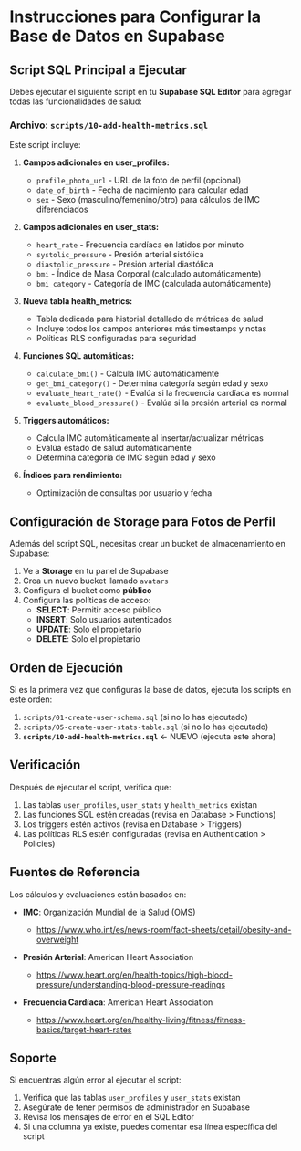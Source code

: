 # Instrucciones para Configurar la Base de Datos en Supabase

## Script SQL Principal a Ejecutar

Debes ejecutar el siguiente script en tu **Supabase SQL Editor** para agregar todas las funcionalidades de salud:

### Archivo: `scripts/10-add-health-metrics.sql`

Este script incluye:

1. **Campos adicionales en user_profiles:**
   - `profile_photo_url` - URL de la foto de perfil (opcional)
   - `date_of_birth` - Fecha de nacimiento para calcular edad
   - `sex` - Sexo (masculino/femenino/otro) para cálculos de IMC diferenciados

2. **Campos adicionales en user_stats:**
   - `heart_rate` - Frecuencia cardíaca en latidos por minuto
   - `systolic_pressure` - Presión arterial sistólica
   - `diastolic_pressure` - Presión arterial diastólica
   - `bmi` - Índice de Masa Corporal (calculado automáticamente)
   - `bmi_category` - Categoría de IMC (calculada automáticamente)

3. **Nueva tabla health_metrics:**
   - Tabla dedicada para historial detallado de métricas de salud
   - Incluye todos los campos anteriores más timestamps y notas
   - Políticas RLS configuradas para seguridad

4. **Funciones SQL automáticas:**
   - `calculate_bmi()` - Calcula IMC automáticamente
   - `get_bmi_category()` - Determina categoría según edad y sexo
   - `evaluate_heart_rate()` - Evalúa si la frecuencia cardíaca es normal
   - `evaluate_blood_pressure()` - Evalúa si la presión arterial es normal

5. **Triggers automáticos:**
   - Calcula IMC automáticamente al insertar/actualizar métricas
   - Evalúa estado de salud automáticamente
   - Determina categoría de IMC según edad y sexo

6. **Índices para rendimiento:**
   - Optimización de consultas por usuario y fecha

## Configuración de Storage para Fotos de Perfil

Además del script SQL, necesitas crear un bucket de almacenamiento en Supabase:

1. Ve a **Storage** en tu panel de Supabase
2. Crea un nuevo bucket llamado `avatars`
3. Configura el bucket como **público**
4. Configura las políticas de acceso:
   - **SELECT**: Permitir acceso público
   - **INSERT**: Solo usuarios autenticados
   - **UPDATE**: Solo el propietario
   - **DELETE**: Solo el propietario

## Orden de Ejecución

Si es la primera vez que configuras la base de datos, ejecuta los scripts en este orden:

1. `scripts/01-create-user-schema.sql` (si no lo has ejecutado)
2. `scripts/05-create-user-stats-table.sql` (si no lo has ejecutado)
3. **`scripts/10-add-health-metrics.sql`** ← NUEVO (ejecuta este ahora)

## Verificación

Después de ejecutar el script, verifica que:

1. Las tablas `user_profiles`, `user_stats` y `health_metrics` existan
2. Las funciones SQL estén creadas (revisa en Database > Functions)
3. Los triggers estén activos (revisa en Database > Triggers)
4. Las políticas RLS estén configuradas (revisa en Authentication > Policies)

## Fuentes de Referencia

Los cálculos y evaluaciones están basados en:

- **IMC**: Organización Mundial de la Salud (OMS)
  - https://www.who.int/es/news-room/fact-sheets/detail/obesity-and-overweight

- **Presión Arterial**: American Heart Association
  - https://www.heart.org/en/health-topics/high-blood-pressure/understanding-blood-pressure-readings

- **Frecuencia Cardíaca**: American Heart Association
  - https://www.heart.org/en/healthy-living/fitness/fitness-basics/target-heart-rates

## Soporte

Si encuentras algún error al ejecutar el script:

1. Verifica que las tablas `user_profiles` y `user_stats` existan
2. Asegúrate de tener permisos de administrador en Supabase
3. Revisa los mensajes de error en el SQL Editor
4. Si una columna ya existe, puedes comentar esa línea específica del script
